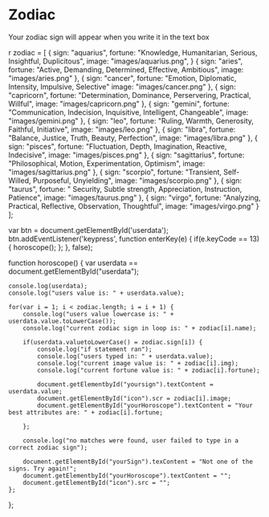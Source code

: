 # Zodiac
Your zodiac sign will appear when you write it in the text box

r zodiac = [
	{
		sign: "aquarius",
		fortune: "Knowledge, Humanitarian, Serious, Insightful, Duplicitous",
		image: "images/aquarius.png",
	}
	{
		sign: "aries",
		fortune: "Active, Demanding, Determined, Effective, Ambitious",
		image: "images/aries.png"
	},
	{
		sign: "cancer",
		fortune: "Emotion, Diplomatic, Intensity, Impulsive, Selective"
		image: "images/cancer.png"
	},
	{
		sign: "capricorn",
		fortune: "Determination, Dominance, Perservering, Practical, Willful",
		image: "images/capricorn.png"
	},
	{
		sign: "gemini",
		fortune: "Communication, Indecision, Inquisitive, Intelligent, Changeable",
		image: "images/gemini.png"
	},
	{
		sign: "leo",
		fortune: "Ruling, Warmth, Generosity, Faithful, Initiative",
		image: "images/leo.png"
	},
	{
		sign: "libra",
		fortune: "Balance, Justice, Truth, Beauty, Perfection",
		image: "images/libra.png"
	},
	{
		sign: "pisces",
		fortune: "Fluctuation, Depth, Imagination, Reactive, Indecisive",
		image: "images/pisces.png"
	},
	{
		sign: "sagittarius",
		fortune: "Philosophical, Motion, Experimentation, Optimism",
		image: "images/sagittarius.png"
	},
	{
		sign: "scorpio",
		fortune: "Transient, Self-Willed, Purposeful, Unyielding",
		image: "images/scorpio.png"
	},
	{
		sign: "taurus",
		fortune: "	Security, Subtle strength, Appreciation, Instruction, Patience",
		image: "images/taurus.png"
	},
	{
		sign: "virgo",
		fortune: "Analyzing, Practical, Reflective, Observation, Thoughtful",
		image: "images/virgo.png"
	}
];

var btn = document.getElementById('userdata');
btn.addEventListener('keypress', function enterKey(e) {
	if(e.keyCode == 13) {
		horoscope();
	};
}, false);


function horoscope() {
	var userdata == document.getElementById("userdata");

	console.log(userdata);
	console.log("users value is: " + userdata.value);

	for(var i = 1; i < zodiac.length; i = i + 1) {
		console.log("users value lowercase is: " + userdata.value.toLowerCase());
		console.log("current zodiac sign in loop is: " + zodiac[i].name);

		if(userdata.valuetoLowerCase() = zodiac.sign[i]) {
			console.log("if statement ran");
			console.log("users typed in: " + userdata.value);
			console.log("current image value is: " + zodiac[i].img);
			console.log("current fortune value is: " + zodiac[i].fortune);

			document.getElementbyId("yoursign").textContent = userdata.value;
			document.getElementById("icon").scr = zodiac[i].image;
			document.getElementById("yourHoroscope").textContent = "Your best attributes are: " + zodiac[i].fortune;

		};

		console.log("no matches were found, user failed to type in a correct zodiac sign");

		document.getElementById("yourSign").texContent = "Not one of the signs. Try again!";
		document.getElementbyId("yourHoroscope").textContent = "";
		document.getElementById("icon").src = "";
	};
};

